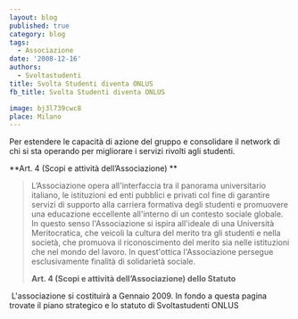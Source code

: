 ```yaml
---
layout: blog
published: true
category: blog
tags:
  - Associazione
date: '2008-12-16'
authors:
  - Svoltastudenti
title: Svolta Studenti diventa ONLUS
fb_title: Svolta Studenti diventa ONLUS

image: bj3l739cwc8
place: Milano
---
```


Per estendere le capacità di azione del gruppo e consolidare il network di chi si sta operando per migliorare i servizi rivolti agli studenti.

**Art. 4 (Scopi e attività dell’Associazione) **

> L’Associazione opera all'interfaccia tra il panorama universitario italiano, le istituzioni ed enti pubblici e privati col fine di garantire servizi di supporto alla carriera formativa degli studenti e promuovere una educazione eccellente all'interno di un contesto sociale globale. In questo senso l'Associazione si ispira all'ideale di una Università Meritocratica, che veicoli la cultura del merito tra gli studenti e nella società, che promuova il riconoscimento del merito sia nelle istituzioni che nel mondo del lavoro. In quest'ottica l'Associazione persegue esclusivamente finalità di solidarietà sociale.
> 
> **Art. 4 (Scopi e attività dell’Associazione) dello Statuto**

 L'associazione si costituirà a Gennaio 2009. In fondo a questa pagina trovate il piano strategico e lo statuto di Svoltastudenti ONLUS
